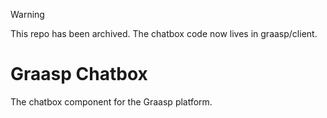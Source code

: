 > [!WARNING]
> This repo has been archived. The chatbox code now lives in graasp/client.

# Graasp Chatbox

The chatbox component for the Graasp platform.
